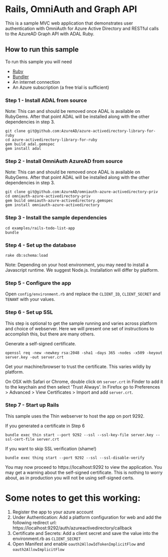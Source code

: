 Rails, OmniAuth and Graph API
=============================

This is a sample MVC web application that demonstrates user authentication with OmniAuth for Azure Active Directory and RESTful calls to the AzureAD Graph API with ADAL Ruby.

## How to run this sample

To run this sample you will need
- [Ruby](https://www.ruby-lang.org/en/documentation/installation/)
- [Bundler](http://bundler.io)
- An internet connection
- An Azure subscription (a free trial is sufficient)

### Step 1 - Install ADAL from source
Note: This can and should be removed once ADAL is available on RubyGems. After that point ADAL will be installed along with the other dependencies in step 3.

```
git clone git@github.com:AzureAD/azure-activedirectory-library-for-ruby
cd azure-activedirectory-library-for-ruby
gem build adal.gemspec
gem install adal
```

### Step 2 - Install OmniAuth AzureAD from source
Note: This can and should be removed once ADAL is available on RubyGems. After that point ADAL will be installed along with the other dependencies in step 3.

```
git clone git@github.com:AzureAD/omniauth-azure-activedirectory-priv
cd omniauth-azure-activedirectory-priv
gem build omniauth-azure-activedirectory.gemspec
gem install omniauth-azure-activedirectory
```

### Step 3 - Install the sample dependencies

```
cd examples/rails-todo-list-app
bundle
```

### Step 4 - Set up the database

```
rake db:schema:load
```

Note: Depending on your host environment, you may need to install a Javascript runtime. We suggest Node.js. Installation will differ by platform.

### Step 5 - Configure the app

Open `config/environment.rb` and replace the `CLIENT_ID`, `CLIENT_SECRET` and `TENANT` with your values.

### Step 6 - Set up SSL

This step is optional to get the sample running and varies across platform and choice of webserver. Here we will present one set of instructions to accomplish this, but there are many others.

Generate a self-signed certificate.

```
openssl req -new -newkey rsa:2048 -sha1 -days 365 -nodes -x509 -keyout server.key -out server.crt
```

Get your machine/browser to trust the certificate. This varies wildly by platform.

On OSX with Safari or Chrome, double click on `server.crt` in Finder to add it to the keychain and then select 'Trust Always'. In Firefox go to Preferences > Advanced > View Certificates > Import and add `server.crt`.

### Step 7 - Start up Rails

This sample uses the Thin webserver to host the app on port 9292.

If you generated a certificate in Step 6

```
bundle exec thin start --port 9292 --ssl --ssl-key-file server.key --ssl-cert-file server.crt
```

If you want to skip SSL verification (shame!)

```
bundle exec thing start --port 9292 --ssl --ssl-disable-verify
```

You may now proceed to https://localhost:9292 to view the application. You may get a warning about the self-signed certificate. This is nothing to worry about, as in production you will not be using self-signed certs.

# Some notes to get this working:
1. Register the app to your azure account
2. Under Authentication: Add a platform configuration for web and add the following redirect url: https://localhost:9292/auth/azureactivedirectory/callback
3. Certificate and Secrets: Add a client secret and save the value into the environment.rb as `CLIENT_SECRET`
4. Open Manifest and enable `oauth2AllowIdTokenImplicitFlow` and `oauth2AllowImplicitFlow`


